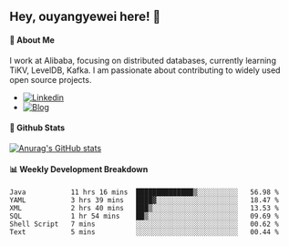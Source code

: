 ## Hey, ouyangyewei here! :wave:

#### :rocket: About Me
I work at Alibaba, focusing on distributed databases, currently learning TiKV, LevelDB, Kafka. I am passionate about contributing to widely used open source projects.

- [![Linkedin](https://img.shields.io/badge/LinkedIn-ouyangyewei-blue)](https://www.linkedin.com/in/ouyangyewei/)
- [![Blog](https://img.shields.io/badge/Blog-yeweiouyang-orange)](https://blog.csdn.net/yeweiouyang)

#### :star2: Github Stats
[![Anurag's GitHub stats](https://github-readme-stats.vercel.app/api?username=ouyangyewei&show_icons=true&cache_seconds=3600&theme=tokyonight)](https://github.com/anuraghazra/github-readme-stats)

#### :bar_chart: Weekly Development Breakdown
<!--START_SECTION:waka-->

```text
Java           11 hrs 16 mins  ██████████████▒░░░░░░░░░░   56.98 %
YAML           3 hrs 39 mins   ████▓░░░░░░░░░░░░░░░░░░░░   18.47 %
XML            2 hrs 40 mins   ███▒░░░░░░░░░░░░░░░░░░░░░   13.53 %
SQL            1 hr 54 mins    ██▒░░░░░░░░░░░░░░░░░░░░░░   09.69 %
Shell Script   7 mins          ░░░░░░░░░░░░░░░░░░░░░░░░░   00.62 %
Text           5 mins          ░░░░░░░░░░░░░░░░░░░░░░░░░   00.44 %
```

<!--END_SECTION:waka-->

